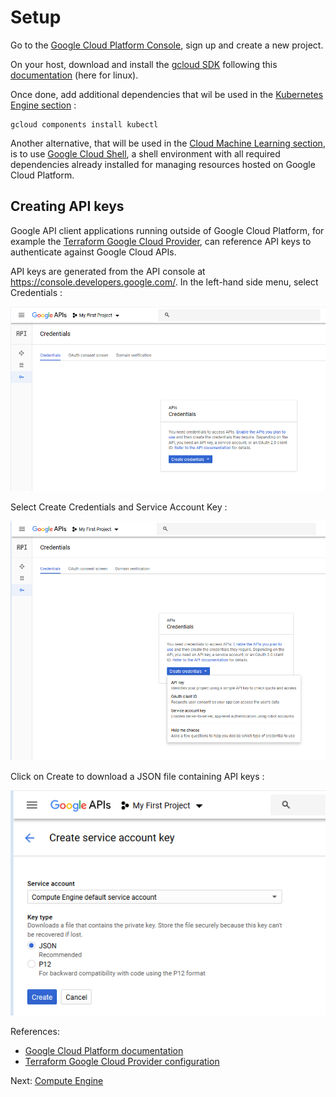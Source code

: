 # Setup

Go to the [Google Cloud Platform Console](https://console.cloud.google.com), sign up and create a new project.

On your host, download and install the [gcloud SDK](https://cloud.google.com/sdk/) following this [documentation](https://cloud.google.com/sdk/docs/quickstart-linux) (here for linux).

Once done, add additional dependencies that wil be used in the  [Kubernetes Engine section](kubernetes-engine.md) :
```
gcloud components install kubectl
```

Another alternative, that will be used in the  [Cloud Machine Learning section](cloud-ml-engine.md), is to use [Google Cloud Shell](https://cloud.google.com/shell/docs/), a shell environment with all required dependencies already installed for managing resources hosted on Google Cloud Platform.


## Creating API keys

Google API client applications running outside of Google Cloud Platform, for example the [Terraform Google Cloud Provider](https://www.terraform.io/docs/providers/google/index.html), can reference API keys to authenticate against Google Cloud APIs.

API keys are generated from the API console at https://console.developers.google.com/.
In the left-hand side menu, select Credentials :

![Credentials](images/gcloudCreds.PNG)

Select Create Credentials and Service Account Key :

![Create credentials](images/gcloudCredsServiceAccount.PNG)

Click on Create to download a JSON file containing API keys :

![Download JSON](images/gcloudCredsCreateJSON.PNG)

References:
  * [Google Cloud Platform documentation](https://cloud.google.com/docs/)
  * [Terraform Google Cloud Provider configuration](https://www.terraform.io/docs/providers/google/index.html#configuration-reference)

Next: [Compute Engine](compute-engine.md)